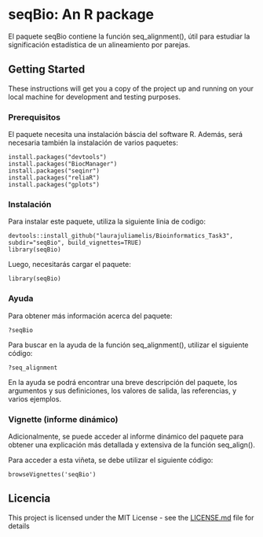 # seqBio: An R package

El paquete seqBio contiene la función seq_alignment(), útil para estudiar la significación estadística de un alineamiento por parejas.

## Getting Started

These instructions will get you a copy of the project up and running on your local machine for development and testing purposes.

### Prerequisitos

El paquete necesita una instalación báscia del software R. Además, será necesaria también la instalación de varios paquetes: 

```
install.packages("devtools")
install.packages("BiocManager")
install.packages("seqinr")
install.packages("reliaR")
install.packages("gplots")
```

### Instalación

Para instalar este paquete, utiliza la siguiente linia de codigo:

```
devtools::install_github("laurajuliamelis/Bioinformatics_Task3", subdir="seqBio", build_vignettes=TRUE)
library(seqBio)
```

Luego, necesitarás cargar el paquete:

```
library(seqBio)
```


### Ayuda 

Para obtener más información acerca del paquete:
```
?seqBio
```

Para buscar en la ayuda de la función seq_alignment(), utilizar el siguiente código:
```
?seq_alignment
```
En la ayuda se podrá encontrar una breve descripción del paquete, los argumentos y sus definiciones, los valores de salida, las referencias, y varios ejemplos.  

### Vignette (informe dinámico)

Adicionalmente, se puede acceder al informe dinámico del paquete para obtener una explicación más detallada y extensiva de la función seq_align().

Para acceder a esta viñeta, se debe utilizar el siguiente código:

```
browseVignettes('seqBio')
```
## Licencia

This project is licensed under the MIT License - see the [LICENSE.md](LICENSE.md) file for details


